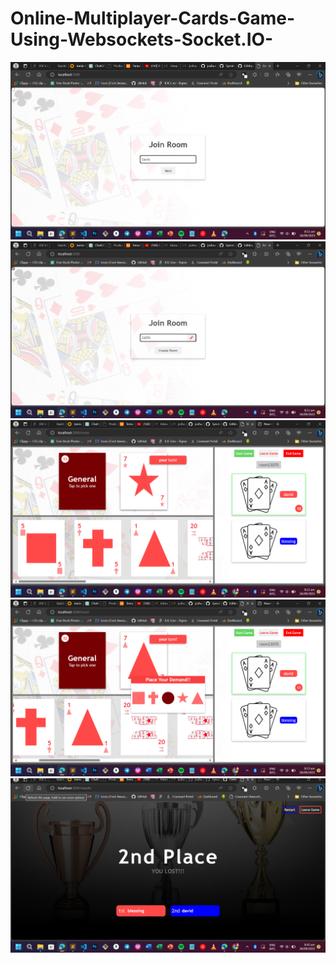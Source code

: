 ﻿# Online-Multiplayer-Cards-Game-Using-Websockets-Socket.IO-
![proj](/static/img/Screenshot%202023-09-26%20081142.png)
![proj](/static/img/Screenshot%20(88).png)
![proj](/static/img/Screenshot%20(89).png)
![proj](/static/img/Screenshot%20(90).png)
![proj](/static/img/Screenshot%2093.png)
